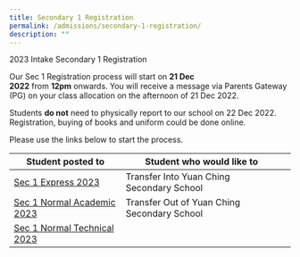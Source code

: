 ```yaml
---
title: Secondary 1 Registration
permalink: /admissions/secondary-1-registration/
description: ""
---
```


2023 Intake Secondary 1 Registration

Our Sec 1 Registration process will start on **21 Dec 2022** from **12pm** onwards. You will receive a message via Parents Gateway (PG) on your class allocation on the afternoon of 21 Dec 2022.  

  

Students **do not** need to physically report to our school on 22 Dec 2022. Registration, buying of books and uniform could be done online. 

  

Please use the links below to start the process.





| Student posted to  | Student who would like to ||
| -------- | -------- | -------- |
| [Sec 1 Express 2023](https://ycssopenhouse.wixsite.com/ycsssec1exp2023)         | Transfer Into Yuan Ching Secondary School |
| [Sec 1 Normal Academic 2023](https://ycssopenhouse.wixsite.com/ycsssec1na2023)          | Transfer Out of Yuan Ching Secondary School |
| [Sec 1 Normal Technical 2023](https://ycssopenhouse.wixsite.com/ycsssec1nt2023)            | 


